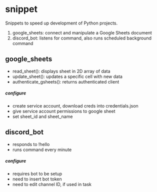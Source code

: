 # snippet
Snippets to speed up development of Python projects.
1. google_sheets: connect and manipulate a Google Sheets document
2. discord_bot: listens for command, also runs scheduled background command

## google_sheets
- read_sheet(): displays sheet in 2D array of data
- update_sheet(): updates a specific cell with new data
- authenticate_gsheets(): returns authenticated client
##### configure
- create service account, download creds into credentials.json
- give service account permissions to google sheet
- set sheet_id and sheet_name

## discord_bot
- responds to !hello
- runs command every minute
##### configure
- requires bot to be setup
- need to insert bot token
- need to edit channel ID, if used in task
